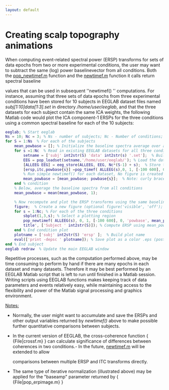 ```yaml
---
layout: default
---
```

Creating scalp topography animations
=========

When computing event-related spectral power (ERSP)
transforms for sets of data epochs from two or more experimental
conditions, the user may want to subtract the same (log) power baselinevector from all conditions. Both the [pop_newtimef.m](http://sccn.ucsd.edu/eeglab/locatefile.php?file=pop_newtimef.m) function
and the [newtimef.m](http://sccn.ucsd.edu/eeglab/locatefile.php?file=newtimef.m) function it calls return spectral baseline

values that can be used in subsequent ''newtimef() '' computations. For
instance, assuming that three sets of data epochs from three
experimental conditions have been stored for 10 subjects in EEGLAB
dataset files named *subj\[1:10\]data\[1:3\].set* in directory
*/home/user/eeglab*, and that the three datasets for each subject
contain the same ICA weights, the following Matlab code would plot the
ICA component-1 ERSPs for the three conditions using a common spectral
baseline for each of the 10 subjects:

``` matlab
eeglab; % Start eeglab
Ns = 10; Nc = 3; % Ns - number of subjects; Nc - Number of conditions;'
for S = 1:Ns  % For each of the subjects
    mean_powbase = []; % Initialize the baseline spectra average over all conditions for each subject
    for s =1:Nc  % Read in existing EEGLAB datasets for all three conditions
        setname = ['subj' int2str(S) 'data' int2str(s) '.set'];  % Build dataset name
        EEG = pop_loadset(setname,'/home/user/eeglab/'); % Load the dataset
        [ALLEEG EEG] = eeg_store(ALLEEG, EEG, Nc*(S-1) + s);  % Store the dataset in ALLEEG
        [ersp,itc,powbase{s}] =pop_timef( ALLEEG(s),0, 1, [-100 600], 0, 'plotitc', 'off', 'plotersp', 'off' );
        % Run simple newtimef() for each dataset, No figure is created because of options 'plotitc', 'off', 'plotersp', 'off'
        mean_powbase = [mean_powbase; powbase{s}];  % Note: curly braces
    end % condition
    % Below, average the baseline spectra from all conditions
    mean_powbase = mean(mean_powbase, 1);

    % Now recompute and plot the ERSP transforms using the same baseline
    figure;  % Create a new figure (optional figure('visible', 'off'); would create an invisible figure)
    for s = 1:Nc; % For each of the three conditions
        sbplot(1,3,s); % Select a plotting region
        pop_newtimef( ALLEEG(s), 0, 1, [-100 600], 0, 'powbase', mean_powbase, ...
        title', ['Subject ' int2str(S)]); % Compute ERSP using mean_powbase''
    end % End condition plot
    plotname = ['subj' int2str(S) 'ersp' ];  % Build plot name
    eval(['print -depsc ' plotname]); % Save plot as a color .eps (postcript) vector file
end % End subject
eeglab redraw  % Update the main EEGLAB window
```

Repetitive processes, such as the computation performed above, may be
time consuming to perform by hand if there are many epochs in each
dataset and many datasets. Therefore it may be best performed by an
EEGLAB Matlab script that is left to run until finished in a Matlab
session. Writing scripts using EEGLAB functions makes keeping track of
data parameters and events relatively easy, while maintaining access to
the flexibility and power of the Matlab signal processing and graphics
environment.

<u>Notes: </u>

-   Normally, the user might want to accumulate and save the ERSPs and
    other output variables returned by *newtimef()* above to make possible
    further quantitative comparisons between subjects.

-   In the current version of EEGLAB, the cross-coherence function {
    {File\|crossf.m} } can calculate significance of differences between
    coherences in two conditions.-   In the future, [newtimef.m](http://sccn.ucsd.edu/eeglab/locatefile.php?file=newtimef.m) will be extended to allow

    comparisons between multiple ERSP and ITC transforms directly.
-   The same type of iterative normalization (illustrated above) may be
    applied for the "baseamp" parameter returned by {
    {File\|pop_erpimage.m} }